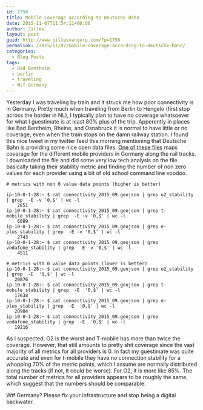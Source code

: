 ```yaml
---
id: 1756
title: Mobile Coverage according to Deutsche Bahn
date: 2015-11-07T11:54:11+00:00
author: Jilles
layout: post
guid: http://www.jillesvangurp.com/?p=1756
permalink: /2015/11/07/mobile-coverage-according-to-deutsche-bahn/
categories:
  - Blog Posts
tags:
  - Bad Bentheim
  - berlin
  - traveling
  - Wtf Germany
---
```

Yesterday I was traveling by train and it struck me how poor connectivity is in Germany. Pretty much when traveling from Berlin to Hengelo (first stop across the border in NL), I typically plan to have no coverage whatsoever for what I guestimate is at least 80% plus of the trip. Apperently in places like Bad Bentheim, Rheine, and Osnabruck it is normal to have little or no coverage, even when the train stops on the damn railway station.
I found this nice tweet in my twitter feed this morning mentioning that Deutsche Bahn is providing some nice open data files. <a href="http://data.deutschebahn.com/datasets/netzradar/">One of these files</a> maps coverage for the different mobile providers in Germany along the rail tracks. I downloaded the file and did some very low tech analysis on the file basically taking their stability metric and finding the number of non zero values for each provider using a bit of old school command line voodoo.

```
# metrics with non 0 value data points (higher is better)

ip-10-0-1-28:~ $ cat connectivity_2015_09.geojson | grep o2_stability | grep  -E -v '0,$' | wc -l
    2851
ip-10-0-1-28:~ $ cat connectivity_2015_09.geojson | grep t-mobile_stability | grep  -E -v '0,$' | wc -l
    6089
ip-10-0-1-28:~ $ cat connectivity_2015_09.geojson | grep e-plus_stability | grep  -E -v '0,$' | wc -l
    2743
ip-10-0-1-28:~ $ cat connectivity_2015_09.geojson | grep vodafone_stability | grep  -E -v '0,$' | wc -l
    4511

# metrics with 0 value data points (lower is better)
ip-10-0-1-28:~ $ cat connectivity_2015_09.geojson | grep o2_stability | grep  -E  '0,$' | wc -l
   20876
ip-10-0-1-28:~ $ cat connectivity_2015_09.geojson | grep t-mobile_stability | grep  -E  '0,$' | wc -l
   17638
ip-10-0-1-28:~ $ cat connectivity_2015_09.geojson | grep e-plus_stability | grep  -E  '0,$' | wc -l
   20984
ip-10-0-1-28:~ $ cat connectivity_2015_09.geojson | grep vodafone_stability | grep  -E  '0,$' | wc -l
   19216
```

As I suspected, O2 is the worst and T-mobile has more than twice the coverage. However, that still amounts to pretty shit coverage since the vast majority of all metrics for all providers is 0. In fact my guestimate was quite accurate and even for t-mobile they have no connection stability for a whopping 70% of the metric points, which I assume are normally distributed along the tracks (if not, it could be worse). For O2, it is more like 85%. The total number of metrics for all providers appears to be roughly the same, which suggest that the numbers should be comparable.

Wtf Germany? Please fix your infrastructure and stop being a digital backwater.